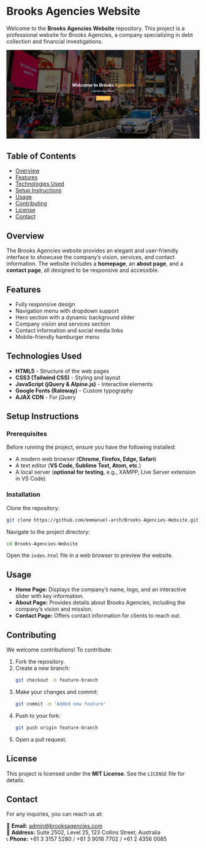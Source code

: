 # Brooks Agencies Website

Welcome to the **Brooks Agencies Website** repository. This project is a professional website for Brooks Agencies, a company specializing in debt collection and financial investigations.


![Brooks Website Overview](./images/Brooks2.png)

## Table of Contents
- [Overview](#overview)
- [Features](#features)
- [Technologies Used](#technologies-used)
- [Setup Instructions](#setup-instructions)
- [Usage](#usage)
- [Contributing](#contributing)
- [License](#license)
- [Contact](#contact)

## Overview

The Brooks Agencies website provides an elegant and user-friendly interface to showcase the company’s vision, services, and contact information. The website includes a **homepage**, an **about page**, and a **contact page**, all designed to be responsive and accessible.

## Features

- Fully responsive design
- Navigation menu with dropdown support
- Hero section with a dynamic background slider
- Company vision and services section
- Contact information and social media links
- Mobile-friendly hamburger menu

## Technologies Used

- **HTML5** - Structure of the web pages
- **CSS3 (Tailwind CSS)** - Styling and layout
- **JavaScript (jQuery & Alpine.js)** - Interactive elements
- **Google Fonts (Raleway)** - Custom typography
- **AJAX CDN** - For jQuery

## Setup Instructions

### Prerequisites

Before running the project, ensure you have the following installed:

- A modern web browser (**Chrome, Firefox, Edge, Safari**)
- A text editor (**VS Code, Sublime Text, Atom, etc.**)
- A local server (**optional for testing**, e.g., XAMPP, Live Server extension in VS Code)

### Installation

Clone the repository:

```sh
git clone https://github.com/emmanuel-arch/Brooks-Agencies-Website.git
```

Navigate to the project directory:

```sh
cd Brooks-Agencies-Website
```

Open the `index.html` file in a web browser to preview the website.

## Usage

- **Home Page:** Displays the company’s name, logo, and an interactive slider with key information.
- **About Page:** Provides details about Brooks Agencies, including the company’s vision and mission.
- **Contact Page:** Offers contact information for clients to reach out.

## Contributing

We welcome contributions! To contribute:

1. Fork the repository.
2. Create a new branch:
   ```sh
   git checkout -b feature-branch
   ```
3. Make your changes and commit:
   ```sh
   git commit -m 'Added new feature'
   ```
4. Push to your fork:
   ```sh
   git push origin feature-branch
   ```
5. Open a pull request.

## License

This project is licensed under the **MIT License**. See the `LICENSE` file for details.

## Contact

For any inquiries, you can reach us at:

📧 **Email:** admin@brooksagencies.com  
📍 **Address:** Suite 2502, Level 25, 123 Collins Street, Australia  
📞 **Phone:** +61 3 3157 5280 / +61 3 9016 7702 / +61 2 4356 0085

